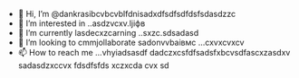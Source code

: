 - 👋 Hi, I’m @dankrasibcvbcvblfdnisadxdfsdfsdfdsfsdasdzzc
- 👀 I’m interested in ..asdzvcxv.ljіфв
- 🌱 I’m currently lasdecxzcarning ..sxzc.sdsadasd
- 💞️ I’m looking to cmmjollaborate sadonvvbаівмс ...cxvxcvxcv
- 📫 How to reach me ...vhyiadsasdf
dadczxcsfdfsadsfxbcvsdfascxzasdxv
sadasdzxccvx
fdsdfsfds
xczxcda
cvx
sd
